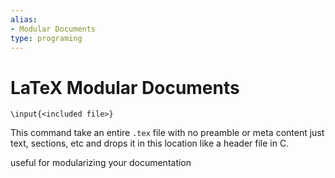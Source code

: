 ```yaml
---
alias:
- Modular Documents
type: programing 
---
```

# LaTeX Modular Documents

`\input{<included file>}`

This command take an entire `.tex` file with no preamble or meta content just text, sections, etc and drops it in this location like a header file in C.

useful for modularizing your documentation